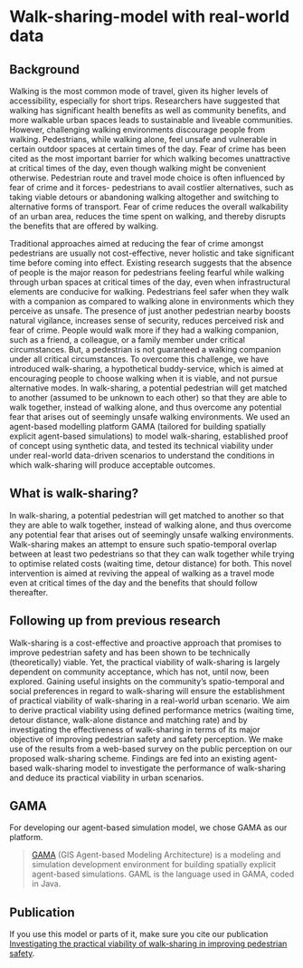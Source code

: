 # Walk-sharing-model with real-world data

## Background

Walking is the most common mode of travel, given its higher levels of accessibility, especially for short trips.
Researchers have suggested that walking has significant health benefits as well as community benefits, and more walkable urban spaces leads to sustainable and liveable communities.
However, challenging walking environments discourage people from walking.
Pedestrians, while walking alone, feel unsafe and vulnerable in certain outdoor spaces at certain times of the day.
Fear of crime has been cited as the most important barrier for which walking becomes unattractive at critical times of the day, even though walking might be convenient otherwise.
Pedestrian route and travel mode choice is often influenced by fear of crime and it forces- pedestrians to avail costlier alternatives, such as taking viable detours or abandoning walking altogether and switching to alternative forms of transport.
Fear of crime reduces the overall walkability of an urban area, reduces the time spent on walking, and thereby disrupts the benefits that are offered by walking.

Traditional approaches aimed at reducing the fear of crime amongst pedestrians are usually not cost-effective, never holistic and take significant time before coming into effect.
Existing research suggests that the absence of people is the major reason for pedestrians feeling fearful while walking through urban spaces at critical times of the day, even when infrastructural elements are conducive for walking.
Pedestrians feel safer when they walk with a companion as compared to walking alone in environments which they perceive as unsafe.
The presence of just another pedestrian nearby boosts natural vigilance, increases sense of security, reduces perceived risk and fear of crime.
People would walk more if they had a walking companion, such as a friend, a colleague, or a family member under critical circumstances.
But, a pedestrian is not guaranteed a walking companion under all critical circumstances.
To overcome this challenge, we have introduced walk-sharing, a hypothetical buddy-service, which is aimed at encouraging people to choose walking when it is viable, and not pursue alternative modes.
In walk-sharing, a potential pedestrian will get matched to another (assumed to be unknown to each other) so that they are able to walk together, instead of walking alone, and thus overcome any potential fear that arises out of seemingly unsafe walking environments.
We used an agent-based modelling platform GAMA (tailored for building spatially explicit agent-based simulations) to model walk-sharing, established proof of concept using synthetic data, and tested its technical viability under under real-world data-driven scenarios to understand the conditions in which walk-sharing will produce acceptable outcomes.

## What is walk-sharing?

In walk-sharing, a potential pedestrian will get matched to another so that they are able to walk together, instead of walking alone, and thus overcome any potential fear that arises out of seemingly unsafe walking environments. 
Walk-sharing makes an attempt to ensure such spatio-temporal overlap between at least two pedestrians so that they can walk together while trying to optimise related costs (waiting time, detour distance) for both.
This novel intervention is aimed at reviving the appeal of walking as a travel mode even at critical times of the day and the benefits that should follow thereafter.

## Following up from previous research

Walk-sharing is a cost-effective and proactive approach that promises to improve pedestrian safety and has been shown to be technically (theoretically) viable. 
Yet, the practical viability of walk-sharing is largely dependent on community acceptance, which has not, until now, been explored. 
Gaining useful insights on the community’s spatio-temporal and social preferences in regard to walk-sharing will ensure the establishment of practical viability of walk-sharing in a real-world urban scenario. 
We aim to derive practical viability using defined performance metrics (waiting time, detour distance, walk-alone distance and matching rate) and by investigating the effectiveness of walk-sharing in terms of its major objective of improving pedestrian safety and safety perception. 
We make use of the results from a web-based survey on the public perception on our proposed walk-sharing scheme. 
Findings are fed into an existing agent-based walk-sharing model to investigate the performance of walk-sharing and deduce its practical viability in urban scenarios.

## GAMA

For developing our agent-based simulation model, we chose GAMA as our platform. 
> [GAMA](https://gama-platform.github.io/) (GIS Agent-based Modeling Architecture) 
is a modeling and simulation development environment for building spatially explicit agent-based simulations.
GAML is the language used in GAMA, coded in Java. 

## Publication

If you use this model or parts of it, make sure you cite our publication [Investigating the practical viability of walk-sharing in improving pedestrian safety](https://doi.org/10.1007/s43762-021-00020-z).


